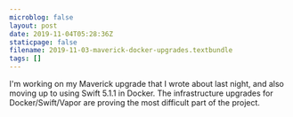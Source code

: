 ```yaml
---
microblog: false
layout: post
date: 2019-11-04T05:28:36Z
staticpage: false
filename: 2019-11-03-maverick-docker-upgrades.textbundle
tags: []
---
```

I'm working on my Maverick upgrade that I wrote about last night, and also moving up to using Swift 5.1.1 in Docker. The infrastructure upgrades for Docker/Swift/Vapor are proving the most difficult part of the project.
